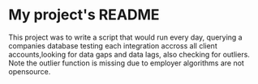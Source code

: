 # My project's README
This project was to write a script that would run every day, querying a companies database testing
each integration accross all client accounts,looking for data gaps and data lags, also checking for outliers.
Note the outlier function is missing due to employer algorithms are not opensource.